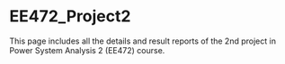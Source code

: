 # EE472_Project2
This page includes all the details and result reports of the 2nd project in Power System Analysis 2 (EE472) course.
